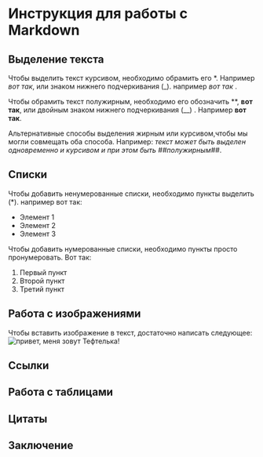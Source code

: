 # Инструкция для работы с Markdown

## Выделение текста
Чтобы выделить текст курсивом, необходимо обрамить его *. Например *вот так*, или знаком нижнего подчеркивания (_). например _вот так_ .

Чтобы обрамить текст полужирным, необходимо его обозначить **, **вот так**, или двойным знаком нижнего подчеркивания (__) . Например __вот так__.

Альтернативные способы выделения жирным или курсивом,чтобы мы могли совмещать оба способа. Например: _текст может быть выделен одновременно и курсивом и при этом быть ##полужирным##_.  



## Списки 

Чтобы добавить ненумерованные списки, необходимо пункты выделить (*). например вот так:
* Элемент 1 
* Элемент 2
* Элемент 3 

Чтобы добавить нумерованные списки, необходимо пункты просто пронумеровать. Вот так:
1. Первый пункт
2. Второй пункт
3. Третий пункт



## Работа с изображениями

Чтобы вставить изображение в текст, достаточно написать следующее: ![привет, меня зовут Тефтелька!](%D0%BA%D0%BE%D1%82%D0%B8%D0%BA%D0%B8.jpg)

## Ссылки

## Работа с таблицами

## Цитаты 

## Заключение